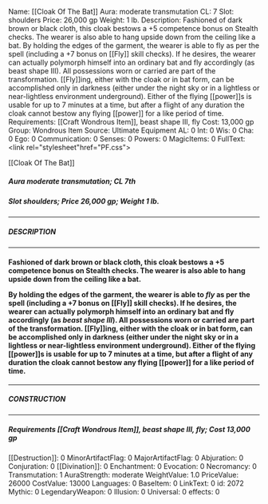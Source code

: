 Name: [[Cloak Of The Bat]]
Aura: moderate transmutation
CL: 7
Slot: shoulders
Price: 26,000 gp
Weight: 1 lb.
Description: Fashioned of dark brown or black cloth, this cloak bestows a +5 competence bonus on Stealth checks. The wearer is also able to hang upside down from the ceiling like a bat. By holding the edges of the garment, the wearer is able to fly as per the spell (including a +7 bonus on [[Fly]] skill checks). If he desires, the wearer can actually polymorph himself into an ordinary bat and fly accordingly (as beast shape III). All possessions worn or carried are part of the transformation. [[Fly]]ing, either with the cloak or in bat form, can be accomplished only in darkness (either under the night sky or in a lightless or near-lightless environment underground). Either of the flying [[power]]s is usable for up to 7 minutes at a time, but after a flight of any duration the cloak cannot bestow any flying [[power]] for a like period of time.
Requirements: [[Craft Wondrous Item]], beast shape III, fly
Cost: 13,000 gp
Group: Wondrous Item
Source: Ultimate Equipment
AL: 0
Int: 0
Wis: 0
Cha: 0
Ego: 0
Communication: 0
Senses: 0
Powers: 0
MagicItems: 0
FullText: <link rel="stylesheet"href="PF.css"><div class="heading"><p class="alignleft">[[Cloak Of The Bat]]</p><div style="clear: both;"></div></div><div><h5><b>Aura </b>moderate transmutation; <b>CL </b>7th</h5><h5><b>Slot </b>shoulders; <b>Price </b>26,000 gp; <b>Weight </b>1 lb.</h5></div><hr/><div><h5><b>DESCRIPTION</b></h5></div><hr/><div><h4><p>Fashioned of dark brown or black cloth, this cloak bestows a +5 competence bonus on Stealth checks. The wearer is also able to hang upside down from the ceiling like a bat. </p><p>By holding the edges of the garment, the wearer is able to <i>fly</i> as per the spell (including a +7 bonus on [[Fly]] skill checks). If he desires, the wearer can actually polymorph himself into an ordinary bat and fly accordingly (as <i>beast shape III</i>). All possessions worn or carried are part of the transformation. [[Fly]]ing, either with the cloak or in bat form, can be accomplished only in darkness (either under the night sky or in a lightless or near-lightless environment underground). Either of the flying [[power]]s is usable for up to 7 minutes at a time, but after a flight of any duration the cloak cannot bestow any flying [[power]] for a like period of time.</p></h4></div><hr/><div><h5><b>CONSTRUCTION</b></h5></div><hr/><div><h5><b>Requirements </b>[[Craft Wondrous Item]], <i>beast shape III</i>, <i>fly</i>; <b>Cost </b>13,000 gp</h5></div>
[[Destruction]]: 0
MinorArtifactFlag: 0
MajorArtifactFlag: 0
Abjuration: 0
Conjuration: 0
[[Divination]]: 0
Enchantment: 0
Evocation: 0
Necromancy: 0
Transmutation: 1
AuraStrength: moderate
WeightValue: 1.0
PriceValue: 26000
CostValue: 13000
Languages: 0
BaseItem: 0
LinkText: 0
id: 2072
Mythic: 0
LegendaryWeapon: 0
Illusion: 0
Universal: 0
effects: 0
